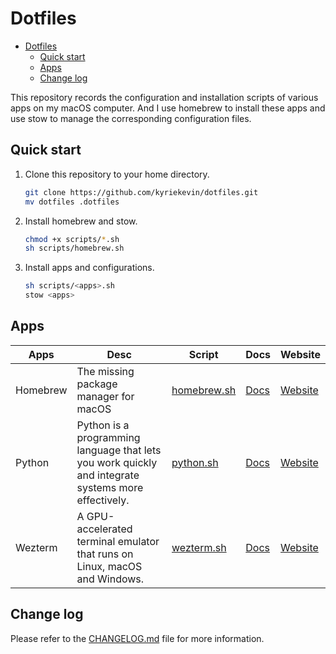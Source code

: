 # Dotfiles

- [Dotfiles](#dotfiles)
  - [Quick start](#quick-start)
  - [Apps](#apps)
  - [Change log](#change-log)

This repository records the configuration and installation scripts of various apps on my macOS computer. And I use homebrew to install these apps and use stow to manage the corresponding configuration files.

## Quick start

1. Clone this repository to your home directory.

    ```bash
    git clone https://github.com/kyriekevin/dotfiles.git
    mv dotfiles .dotfiles
    ```

2. Install homebrew and stow.

    ```bash
    chmod +x scripts/*.sh
    sh scripts/homebrew.sh
    ```

3. Install apps and configurations.

    ```bash
    sh scripts/<apps>.sh
    stow <apps>
    ```

## Apps

| Apps | Desc | Script | Docs| Website |
| --- | --- | --- | --- | --- |
| Homebrew | The missing package manager for macOS | [homebrew.sh](./scripts/homebrew.sh) | [Docs](./docs/homebrew.md) | [Website](https://brew.sh/) |
| Python | Python is a programming language that lets you work quickly and integrate systems more effectively. | [python.sh](./scripts/python.sh) | [Docs](./docs//pydocs/python.md) | [Website](https://www.python.org/) |
| Wezterm | A GPU-accelerated terminal emulator that runs on Linux, macOS and Windows. | [wezterm.sh](./scripts/wezterm.sh) | [Docs](./docs/wezterm.md) | [Website](https://wezfurlong.org/wezterm/index.html) |

## Change log

Please refer to the [CHANGELOG.md](CHANGELOG.md) file for more information.
